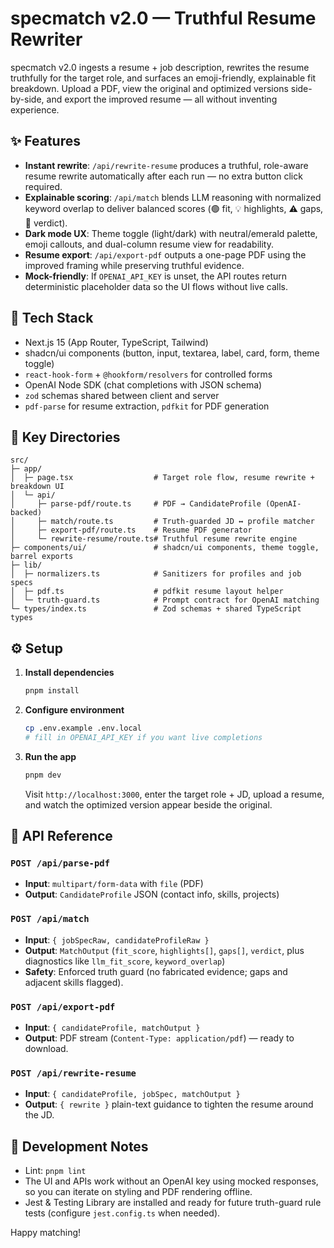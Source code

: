 # specmatch v2.0 — Truthful Resume Rewriter

specmatch v2.0 ingests a resume + job description, rewrites the resume truthfully for the target role, and surfaces an emoji-friendly, explainable fit breakdown. Upload a PDF, view the original and optimized versions side-by-side, and export the improved resume — all without inventing experience.

## ✨ Features
- **Instant rewrite**: `/api/rewrite-resume` produces a truthful, role-aware resume rewrite automatically after each run — no extra button click required.
- **Explainable scoring**: `/api/match` blends LLM reasoning with normalized keyword overlap to deliver balanced scores (🟢 fit, 💡 highlights, ⚠️ gaps, 🧭 verdict).
- **Dark mode UX**: Theme toggle (light/dark) with neutral/emerald palette, emoji callouts, and dual-column resume view for readability.
- **Resume export**: `/api/export-pdf` outputs a one-page PDF using the improved framing while preserving truthful evidence.
- **Mock-friendly**: If `OPENAI_API_KEY` is unset, the API routes return deterministic placeholder data so the UI flows without live calls.

## 🧱 Tech Stack
- Next.js 15 (App Router, TypeScript, Tailwind)
- shadcn/ui components (button, input, textarea, label, card, form, theme toggle)
- `react-hook-form` + `@hookform/resolvers` for controlled forms
- OpenAI Node SDK (chat completions with JSON schema)
- `zod` schemas shared between client and server
- `pdf-parse` for resume extraction, `pdfkit` for PDF generation

## 📁 Key Directories
```
src/
├─ app/
│  ├─ page.tsx                  # Target role flow, resume rewrite + breakdown UI
│  └─ api/
│     ├─ parse-pdf/route.ts     # PDF → CandidateProfile (OpenAI-backed)
│     ├─ match/route.ts         # Truth-guarded JD ↔ profile matcher
│     ├─ export-pdf/route.ts    # Resume PDF generator
│     └─ rewrite-resume/route.ts# Truthful resume rewrite engine
├─ components/ui/               # shadcn/ui components, theme toggle, barrel exports
├─ lib/
│  ├─ normalizers.ts            # Sanitizers for profiles and job specs
│  ├─ pdf.ts                    # pdfkit resume layout helper
│  └─ truth-guard.ts            # Prompt contract for OpenAI matching
└─ types/index.ts               # Zod schemas + shared TypeScript types
```

## ⚙️ Setup
1. **Install dependencies**
   ```bash
   pnpm install
   ```
2. **Configure environment**
   ```bash
   cp .env.example .env.local
   # fill in OPENAI_API_KEY if you want live completions
   ```
3. **Run the app**
   ```bash
   pnpm dev
   ```
   Visit `http://localhost:3000`, enter the target role + JD, upload a resume, and watch the optimized version appear beside the original.

## 🔌 API Reference
### `POST /api/parse-pdf`
- **Input**: `multipart/form-data` with `file` (PDF)
- **Output**: `CandidateProfile` JSON (contact info, skills, projects)

### `POST /api/match`
- **Input**: `{ jobSpecRaw, candidateProfileRaw }`
- **Output**: `MatchOutput` (`fit_score`, `highlights[]`, `gaps[]`, `verdict`, plus diagnostics like `llm_fit_score`, `keyword_overlap`)
- **Safety**: Enforced truth guard (no fabricated evidence; gaps and adjacent skills flagged).

### `POST /api/export-pdf`
- **Input**: `{ candidateProfile, matchOutput }`
- **Output**: PDF stream (`Content-Type: application/pdf`) — ready to download.

### `POST /api/rewrite-resume`
- **Input**: `{ candidateProfile, jobSpec, matchOutput }`
- **Output**: `{ rewrite }` plain-text guidance to tighten the resume around the JD.

## 🧪 Development Notes
- Lint: `pnpm lint`
- The UI and APIs work without an OpenAI key using mocked responses, so you can iterate on styling and PDF rendering offline.
- Jest & Testing Library are installed and ready for future truth-guard rule tests (configure `jest.config.ts` when needed).

Happy matching!
